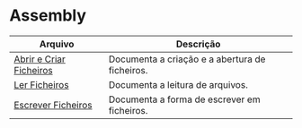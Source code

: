 # Assembly

| Arquivo                                                 | Descrição                                      |
|---------------------------------------------------------|------------------------------------------------|
| [Abrir e Criar Ficheiros](./Abrir-e-Criar-Ficheiros.md) | Documenta a criação e a abertura de ficheiros. |
| [Ler Ficheiros](./Ler-Ficheiros.md)                     | Documenta a leitura de arquivos.               |
| [Escrever Ficheiros](./Escrever-Ficheiros.md)           | Documenta a forma de escrever em ficheiros.    |